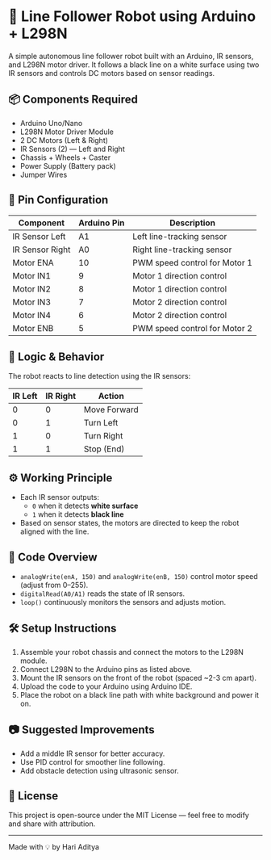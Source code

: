 # 🤖 Line Follower Robot using Arduino + L298N

A simple autonomous line follower robot built with an Arduino, IR sensors, and L298N motor driver. It follows a black line on a white surface using two IR sensors and controls DC motors based on sensor readings.

## 📦 Components Required

- Arduino Uno/Nano
- L298N Motor Driver Module
- 2 DC Motors (Left & Right)
- IR Sensors (2) — Left and Right
- Chassis + Wheels + Caster
- Power Supply (Battery pack)
- Jumper Wires

## 🔌 Pin Configuration

| Component      | Arduino Pin | Description                     |
|----------------|-------------|---------------------------------|
| IR Sensor Left | A1          | Left line-tracking sensor       |
| IR Sensor Right| A0          | Right line-tracking sensor      |
| Motor ENA      | 10          | PWM speed control for Motor 1   |
| Motor IN1      | 9           | Motor 1 direction control       |
| Motor IN2      | 8           | Motor 1 direction control       |
| Motor IN3      | 7           | Motor 2 direction control       |
| Motor IN4      | 6           | Motor 2 direction control       |
| Motor ENB      | 5           | PWM speed control for Motor 2   |

## 🚦 Logic & Behavior

The robot reacts to line detection using the IR sensors:

| IR Left | IR Right | Action         |
|---------|-----------|----------------|
| 0       | 0         | Move Forward   |
| 0       | 1         | Turn Left      |
| 1       | 0         | Turn Right     |
| 1       | 1         | Stop (End)     |

## ⚙️ Working Principle

- Each IR sensor outputs:
  - `0` when it detects **white surface**
  - `1` when it detects **black line**
- Based on sensor states, the motors are directed to keep the robot aligned with the line.

## 🧠 Code Overview

- `analogWrite(enA, 150)` and `analogWrite(enB, 150)` control motor speed (adjust from 0–255).
- `digitalRead(A0/A1)` reads the state of IR sensors.
- `loop()` continuously monitors the sensors and adjusts motion.

## 🛠️ Setup Instructions

1. Assemble your robot chassis and connect the motors to the L298N module.
2. Connect L298N to the Arduino pins as listed above.
3. Mount the IR sensors on the front of the robot (spaced ~2-3 cm apart).
4. Upload the code to your Arduino using Arduino IDE.
5. Place the robot on a black line path with white background and power it on.

## 📷 Suggested Improvements

- Add a middle IR sensor for better accuracy.
- Use PID control for smoother line following.
- Add obstacle detection using ultrasonic sensor.

## 📜 License

This project is open-source under the MIT License — feel free to modify and share with attribution.

---

Made with 💡 by Hari Aditya

